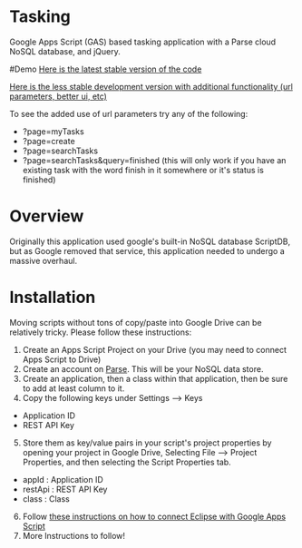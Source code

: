 # Tasking
Google Apps Script (GAS) based tasking application with a Parse cloud NoSQL database, and jQuery.

#Demo
[Here is the latest stable version of the code](https://script.google.com/macros/s/AKfycbzyVLq-EpbqWmYDdzUbMNPxMbXNPt3GjEL6WBcol4WAQRChDC8/exec)

[Here is the less stable development version with additional functionality (url parameters, better ui, etc)](https://script.google.com/macros/s/AKfycbzR8W2kx5v9aj_g2BzTtfePfjehYgNCDyCouDi-odUhxylba6IL/exec)

To see the added use of url parameters try any of the following:
* ?page=myTasks
* ?page=create
* ?page=searchTasks
* ?page=searchTasks&query=finished (this will only work if you have an existing task with the word finish in it somewhere or it's status is finished)

# Overview
Originally this application used google's built-in NoSQL database ScriptDB, but as Google removed that service, this application needed to undergo a massive overhaul.


# Installation
Moving scripts without tons of copy/paste into Google Drive can be relatively tricky. Please follow these instructions:

1. Create an Apps Script Project on your Drive (you may need to connect Apps Script to Drive)
2. Create an account on [Parse](https://www.parse.com/). This will be your NoSQL data store.
3. Create an application, then a class within that application, then be sure to add at least column to it.
4. Copy the following keys under Settings --> Keys
  * Application ID
  * REST API Key
5. Store them as key/value pairs in your script's project properties by opening your project in Google Drive, Selecting File --> Project Properties, and then selecting the Script Properties tab.
  * appId : Application ID
  * restApi : REST API Key
  * class : Class
6. Follow [these instructions on how to connect Eclipse with Google Apps Script](http://googledevelopers.blogspot.com/2013/10/total-eclipse-of-apps-script.html)
7. More Instructions to follow!
